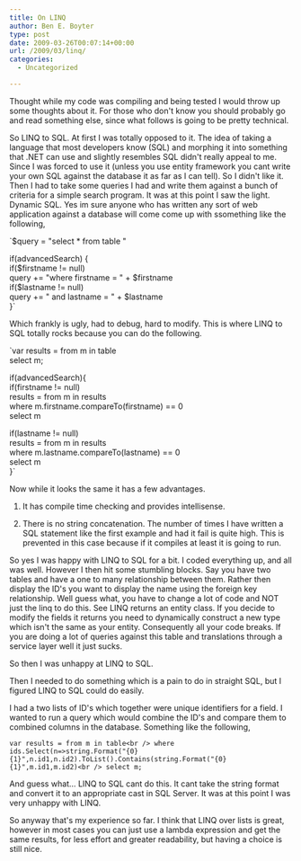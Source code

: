 ```yaml
---
title: On LINQ
author: Ben E. Boyter
type: post
date: 2009-03-26T00:07:14+00:00
url: /2009/03/linq/
categories:
  - Uncategorized

---
```

Thought while my code was compiling and being tested I would throw up some thoughts about it. For those who don't know you should probably go and read something else, since what follows is going to be pretty technical.

So LINQ to SQL. At first I was totally opposed to it. The idea of taking a language that most developers know (SQL) and morphing it into something that .NET can use and slightly resembles SQL didn't really appeal to me. Since I was forced to use it (unless you use entity framework you cant write your own SQL against the database it as far as I can tell). So I didn't like it. Then I had to take some queries I had and write them against a bunch of criteria for a simple search program. It was at this point I saw the light. Dynamic SQL. Yes im sure anyone who has written any sort of web application against a database will come come up with ssomething like the following,

`$query = "select * from table "</p>
<p>if(advancedSearch) {<br />
if($firstname != null)<br />
query += "where firstname = " + $firstname<br />
if($lastname != null)<br />
query += " and lastname = " + $lastname<br />
}`

Which frankly is ugly, had to debug, hard to modify. This is where LINQ to SQL totally rocks because you can do the following.

`var results = from m in table<br />
select m;</p>
<p>if(advancedSearch){<br />
if(firstname != null)<br />
results = from m in results<br />
where m.firstname.compareTo(firstname) == 0<br />
select m</p>
<p>if(lastname != null)<br />
results = from m in results<br />
where m.lastname.compareTo(lastname) == 0<br />
select m<br />
}`

Now while it looks the same it has a few advantages.

1. It has compile time checking and provides intellisense.
  
2. There is no string concatenation. The number of times I have written a SQL statement like the first example and had it fail is quite high. This is prevented in this case because if it compiles at least it is going to run.

So yes I was happy with LINQ to SQL for a bit. I coded everything up, and all was well. However I then hit some stumbling blocks. Say you have two tables and have a one to many relationship between them. Rather then display the ID's you want to display the name using the foreign key relationship. Well guess what, you have to change a lot of code and NOT just the linq to do this. See LINQ returns an entity class. If you decide to modify the fields it returns you need to dynamically construct a new type which isn't the same as your entity. Consequently all your code breaks. If you are doing a lot of queries against this table and translations through a service layer well it just sucks.

So then I was unhappy at LINQ to SQL.

Then I needed to do something which is a pain to do in straight SQL, but I figured LINQ to SQL could do easily.

I had a two lists of ID's which together were unique identifiers for a field. I wanted to run a query which would combine the ID's and compare them to combined columns in the database. Something like the following,

`var results = from m in table<br />
where ids.Select(n=>string.Format("{0}{1}",n.id1,n.id2).ToList().Contains(string.Format("{0}{1}",m.id1,m.id2)<br />
select m;`

And guess what&#8230; LINQ to SQL cant do this. It cant take the string format and convert it to an appropriate cast in SQL Server. It was at this point I was very unhappy with LINQ.

So anyway that's my experience so far. I think that LINQ over lists is great, however in most cases you can just use a lambda expression and get the same results, for less effort and greater readability, but having a choice is still nice.